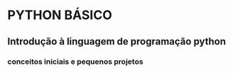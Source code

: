# PYTHON BÁSICO 
## Introdução à linguagem de programação python
### conceitos iniciais e pequenos projetos

